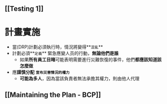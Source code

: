 ## [[Testing 1]]
# 計畫實施
- 當(DRP)計劃必須執行時，情況將變得**`混亂`**
- 計劃必須**`定義`** 緊急應變人员的行動，**無論他們是誰**
	- 如果**所有員工目睹**可能表明需要進行災難恢復的事件，他們**都應該知道該怎麼做**
- 應**謹慎分配** **`宣布災害情況的權力`**
	- **可能為多人**，因為當該負責者無法承擔其權力，則由他人代理

## [[Maintaining the Plan - BCP]]